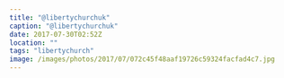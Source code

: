```yaml
---
title: "@libertychurchuk"
caption: "@libertychurchuk"
date: 2017-07-30T02:52Z
location: ""
tags: "libertychurch"
image: /images/photos/2017/07/072c45f48aaf19726c59324facfad4c7.jpg
---
```

